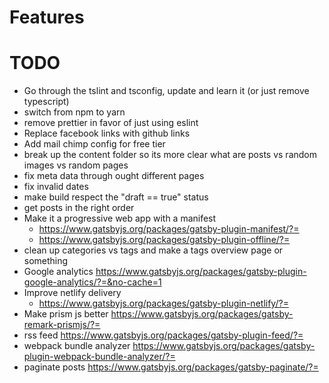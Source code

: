 # Features

# TODO
* Go through the tslint and tsconfig, update and learn it (or just remove typescript)
* switch from npm to yarn
* remove prettier in favor of just using eslint
* Replace facebook links with github links
* Add mail chimp config for free tier
* break up the content folder so its more clear what are posts vs random images vs random pages
* fix meta data through ought different pages
* fix invalid dates
* make build respect the "draft == true" status
* get posts in the right order
* Make it a progressive web app with a manifest
  * https://www.gatsbyjs.org/packages/gatsby-plugin-manifest/?=
  * https://www.gatsbyjs.org/packages/gatsby-plugin-offline/?=
* clean up categories vs tags and make a tags overview page or something
* Google analytics https://www.gatsbyjs.org/packages/gatsby-plugin-google-analytics/?=&no-cache=1
* Improve netlify delivery
  * https://www.gatsbyjs.org/packages/gatsby-plugin-netlify/?=
* Make prism js better https://www.gatsbyjs.org/packages/gatsby-remark-prismjs/?=
* rss feed https://www.gatsbyjs.org/packages/gatsby-plugin-feed/?=
* webpack bundle analyzer https://www.gatsbyjs.org/packages/gatsby-plugin-webpack-bundle-analyzer/?=
* paginate posts https://www.gatsbyjs.org/packages/gatsby-paginate/?=
